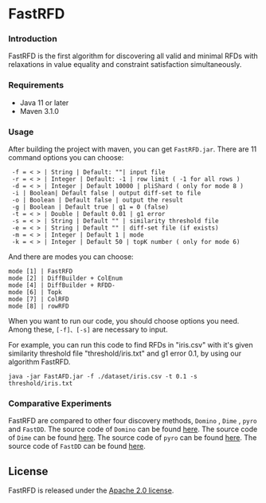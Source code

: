 # FastRFD

### Introduction

FastRFD is the first algorithm for discovering all valid and minimal RFDs with relaxations  in value equality and constraint satisfaction simultaneously.

### Requirements

- Java 11 or  later
- Maven 3.1.0

### Usage

After building the project with maven, you can get `FastRFD.jar`. There are  11 command options you can choose:

```
 -f = < > | String | Default: ""| input file 
 -r = < > | Integer | Default: -1 | row limit ( -1 for all rows )
 -d = < > | Integer | Default 10000 | pliShard ( only for mode 8 )
 -i | Boolean| Default false | output diff-set to file
 -o | Boolean | Default false | output the result
 -g | Boolean | Default true | g1 = 0 (false) 
 -t = < > | Double | Default 0.01 | g1 error
 -s = < > | String | Default "" | similarity threshold file
 -e = < > | String | Default "" | diff-set file (if exists)
 -m = < > | Integer | Default 1 | mode
 -k = < > | Integer | Default 50 | topK number ( only for mode 6)
```

And there are modes you can choose:

```
mode [1] | FastRFD
mode [2] | DiffBuilder + ColEnum
mode [4] | DiffBuilder + RFDD-
mode [6] | Topk
mode [7] | ColRFD
mode [8] | rowRFD
```

When you want to run our code, you should choose options you need. Among these,  `[-f]、[-s]`  are necessary to input.

For example, you can run this code to find RFDs in "iris.csv" with it's given similarity threshold file "threshold/iris.txt" and g1 error 0.1, by using our algorithm FastRFD.
```
java -jar FastAFD.jar -f ./dataset/iris.csv -t 0.1 -s threshold/iris.txt
```

### Comparative Experiments

FastRFD are compared to other four discovery methods, `Domino` , `Dime` , `pyro` and `FastDD`. The source code of `Domino` can be found [here](https://dast-unisa.github.io/Domino-SW/). The source code of `Dime` can be found [here](https://dastlab.github.io/dime/). The source code of `pyro` can be found [here](https://github.com/HPI-Information-Systems/pyro). The source code of `FastDD` can be found [here](https://github.com/TristonK/FastDD).

## License

FastRFD is released under the [Apache 2.0 license](https://github.com/RangerShaw/FastADC/blob/master/LICENSE).

